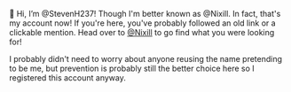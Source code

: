 👋 Hi, I’m @StevenH237! Though I'm better known as @Nixill. In fact,
that's my account now! If you're here, you've probably followed an old
link or a clickable mention. Head over to
[@Nixill](https://github.com/Nixill/) to go find what you were looking for!

I probably didn't need to worry about anyone reusing the name pretending
to be me, but prevention is probably still the better choice here so I
registered this account anyway.
